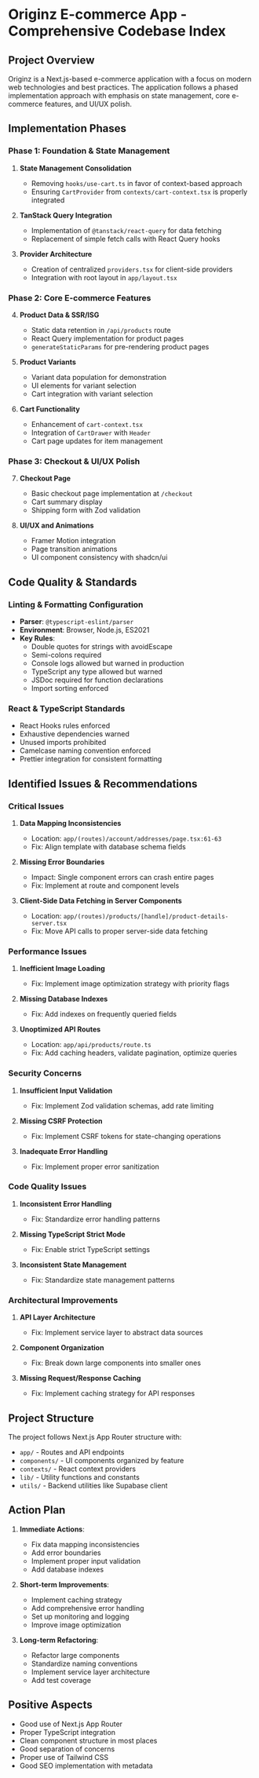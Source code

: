 # Originz E-commerce App - Comprehensive Codebase Index

## Project Overview
Originz is a Next.js-based e-commerce application with a focus on modern web technologies and best practices. The application follows a phased implementation approach with emphasis on state management, core e-commerce features, and UI/UX polish.

## Implementation Phases

### Phase 1: Foundation & State Management
1. **State Management Consolidation**
   - Removing `hooks/use-cart.ts` in favor of context-based approach
   - Ensuring `CartProvider` from `contexts/cart-context.tsx` is properly integrated
   
2. **TanStack Query Integration**
   - Implementation of `@tanstack/react-query` for data fetching
   - Replacement of simple fetch calls with React Query hooks
   
3. **Provider Architecture**
   - Creation of centralized `providers.tsx` for client-side providers
   - Integration with root layout in `app/layout.tsx`

### Phase 2: Core E-commerce Features
4. **Product Data & SSR/ISG**
   - Static data retention in `/api/products` route
   - React Query implementation for product pages
   - `generateStaticParams` for pre-rendering product pages
   
5. **Product Variants**
   - Variant data population for demonstration
   - UI elements for variant selection
   - Cart integration with variant selection
   
6. **Cart Functionality**
   - Enhancement of `cart-context.tsx`
   - Integration of `CartDrawer` with `Header`
   - Cart page updates for item management

### Phase 3: Checkout & UI/UX Polish
7. **Checkout Page**
   - Basic checkout page implementation at `/checkout`
   - Cart summary display
   - Shipping form with Zod validation
   
8. **UI/UX and Animations**
   - Framer Motion integration
   - Page transition animations
   - UI component consistency with shadcn/ui

## Code Quality & Standards

### Linting & Formatting Configuration
- **Parser**: `@typescript-eslint/parser`
- **Environment**: Browser, Node.js, ES2021
- **Key Rules**:
  - Double quotes for strings with avoidEscape
  - Semi-colons required
  - Console logs allowed but warned in production
  - TypeScript any type allowed but warned
  - JSDoc required for function declarations
  - Import sorting enforced

### React & TypeScript Standards
- React Hooks rules enforced
- Exhaustive dependencies warned
- Unused imports prohibited
- Camelcase naming convention enforced
- Prettier integration for consistent formatting

## Identified Issues & Recommendations

### Critical Issues
1. **Data Mapping Inconsistencies**
   - Location: `app/(routes)/account/addresses/page.tsx:61-63`
   - Fix: Align template with database schema fields

2. **Missing Error Boundaries**
   - Impact: Single component errors can crash entire pages
   - Fix: Implement at route and component levels

3. **Client-Side Data Fetching in Server Components**
   - Location: `app/(routes)/products/[handle]/product-details-server.tsx`
   - Fix: Move API calls to proper server-side data fetching

### Performance Issues
1. **Inefficient Image Loading**
   - Fix: Implement image optimization strategy with priority flags

2. **Missing Database Indexes**
   - Fix: Add indexes on frequently queried fields

3. **Unoptimized API Routes**
   - Location: `app/api/products/route.ts`
   - Fix: Add caching headers, validate pagination, optimize queries

### Security Concerns
1. **Insufficient Input Validation**
   - Fix: Implement Zod validation schemas, add rate limiting

2. **Missing CSRF Protection**
   - Fix: Implement CSRF tokens for state-changing operations

3. **Inadequate Error Handling**
   - Fix: Implement proper error sanitization

### Code Quality Issues
1. **Inconsistent Error Handling**
   - Fix: Standardize error handling patterns

2. **Missing TypeScript Strict Mode**
   - Fix: Enable strict TypeScript settings

3. **Inconsistent State Management**
   - Fix: Standardize state management patterns

### Architectural Improvements
1. **API Layer Architecture**
   - Fix: Implement service layer to abstract data sources

2. **Component Organization**
   - Fix: Break down large components into smaller ones

3. **Missing Request/Response Caching**
   - Fix: Implement caching strategy for API responses

## Project Structure
The project follows Next.js App Router structure with:
- `app/` - Routes and API endpoints
- `components/` - UI components organized by feature
- `contexts/` - React context providers
- `lib/` - Utility functions and constants
- `utils/` - Backend utilities like Supabase client

## Action Plan
1. **Immediate Actions**:
   - Fix data mapping inconsistencies
   - Add error boundaries
   - Implement proper input validation
   - Add database indexes

2. **Short-term Improvements**:
   - Implement caching strategy
   - Add comprehensive error handling
   - Set up monitoring and logging
   - Improve image optimization

3. **Long-term Refactoring**:
   - Refactor large components
   - Standardize naming conventions
   - Implement service layer architecture
   - Add test coverage

## Positive Aspects
- Good use of Next.js App Router
- Proper TypeScript integration
- Clean component structure in most places
- Good separation of concerns
- Proper use of Tailwind CSS
- Good SEO implementation with metadata